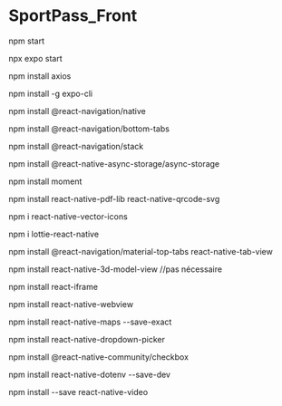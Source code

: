 # SportPass_Front

npm start 

npx expo start 

npm install axios

npm install -g expo-cli

npm install @react-navigation/native

npm install @react-navigation/bottom-tabs

npm install @react-navigation/stack

npm install @react-native-async-storage/async-storage

npm install moment

npm install react-native-pdf-lib react-native-qrcode-svg

npm i react-native-vector-icons

npm i lottie-react-native

npm install @react-navigation/material-top-tabs react-native-tab-view

npm install react-native-3d-model-view //pas nécessaire 

npm install react-iframe

npm install react-native-webview

npm install react-native-maps --save-exact

npm install react-native-dropdown-picker

npm install @react-native-community/checkbox

npm install react-native-dotenv --save-dev

npm install --save react-native-video


